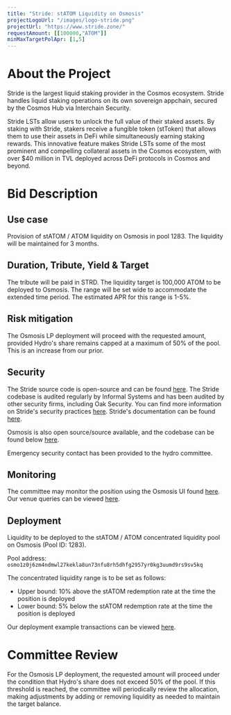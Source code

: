 ```yaml
---
title: "Stride: stATOM Liquidity on Osmosis"
projectLogoUrl: "/images/logo-stride.png"
projectUrl: "https://www.stride.zone/"
requestAmount: [[100000,"ATOM"]]
minMaxTargetPolApr: [1,5]
---
```


# About the Project

Stride is the largest liquid staking provider in the Cosmos ecosystem.
Stride handles liquid staking operations on its own sovereign appchain, secured by the Cosmos Hub via Interchain Security.

Stride LSTs allow users to unlock the full value of their staked assets.
By staking with Stride, stakers receive a fungible token (stToken) that allows them to use their assets in DeFi while simultaneously earning staking rewards.
This innovative feature makes Stride LSTs some of the most prominent and compelling collateral assets in the Cosmos ecosystem, with over $40 million in TVL deployed across DeFi protocols in Cosmos and beyond.

# Bid Description

## Use case

Provision of stATOM / ATOM liquidity on Osmosis in pool 1283. The liquidity will be maintained for 3 months.

## Duration, Tribute, Yield & Target

The tribute will be paid in STRD. The liquidity target is 100,000 ATOM to be deployed to Osmosis. The range will be set wide to accommodate the extended time period. The estimated APR for this range is 1-5%.

## Risk mitigation

The Osmosis LP deployment will proceed with the requested amount, provided Hydro's share remains capped at a maximum of 50% of the pool. This is an increase from our prior.

## Security

The Stride source code is open-source and can be found [here](https://github.com/Stride-Labs/stride). The Stride codebase is audited regularly by Informal Systems and has been audited by other security firms, including Oak Security. You can find more information on Stride's security practices [here](https://www.stride.zone/security). Stride's documentation can be found [here](https://docs.stride.zone/).

Osmosis is also open source/source available, and the codebase can be found below [here](https://github.com/osmosis-labs/osmosis).

Emergency security contact has been provided to the hydro committee.

## Monitoring

The committee may monitor the position using the Osmosis UI found [here](https://app.osmosis.zone/pool/1283). Our venue queries can be viewed [here](https://hackmd.io/@XcVbaDPzSDaZ2crWZ2_smw/r1I5-pROJl).

## Deployment

Liquidity to be deployed to the stATOM / ATOM concentrated liquidity pool on Osmosis (Pool ID: 1283).

Pool address: `osmo1z0j6zm4ndmwl27kekla8un73nfu8rh5dhfg2957yr0kg3uumd9rs9sv5kq`

The concentrated liquidity range is to be set as follows:

* Upper bound: 10% above the stATOM redemption rate at the time the position is deployed
* Lower bound: 5% below the stATOM redemption rate at the time the position is deployed

Our deployment example transactions can be viewed [here](https://hackmd.io/@XcVbaDPzSDaZ2crWZ2_smw/r1I5-pROJl).

# Committee Review

For the Osmosis LP deployment, the requested amount will proceed under the condition that Hydro's share does not exceed 50% of the pool. If this threshold is reached, the committee will periodically review the allocation, making adjustments by adding or removing liquidity as needed to maintain the target balance.

